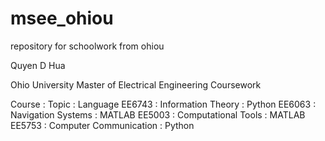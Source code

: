 # msee_ohiou
repository for schoolwork from ohiou

Quyen D Hua

Ohio University
Master of Electrical Engineering
Coursework

Course : Topic : Language
EE6743 : Information Theory : Python
EE6063 : Navigation Systems : MATLAB
EE5003 : Computational Tools : MATLAB
EE5753 : Computer Communication : Python
